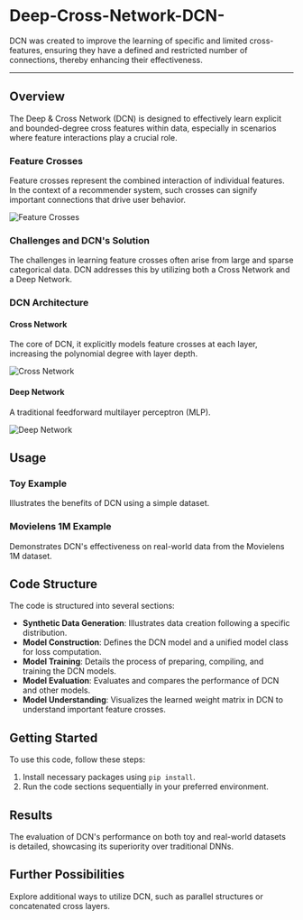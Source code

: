 # Deep-Cross-Network-DCN-
DCN was created to improve the learning of specific and limited cross-features, ensuring they have a defined and restricted number of connections, thereby enhancing their effectiveness.

---

## Overview

The Deep & Cross Network (DCN) is designed to effectively learn explicit and bounded-degree cross features within data, especially in scenarios where feature interactions play a crucial role.

### Feature Crosses

Feature crosses represent the combined interaction of individual features. In the context of a recommender system, such crosses can signify important connections that drive user behavior.

![Feature Crosses](http://drive.google.com/uc?export=view&id=1e8pYZHM1ZSwqBLYVkKDoGg0_2t2UPc2y)

### Challenges and DCN's Solution

The challenges in learning feature crosses often arise from large and sparse categorical data. DCN addresses this by utilizing both a Cross Network and a Deep Network.

### DCN Architecture

#### Cross Network
The core of DCN, it explicitly models feature crosses at each layer, increasing the polynomial degree with layer depth.

![Cross Network](http://drive.google.com/uc?export=view&id=1QvIDptMxixFNp6P4bBqMN4AYAhAIAYQZ)

#### Deep Network
A traditional feedforward multilayer perceptron (MLP).

![Deep Network](http://drive.google.com/uc?export=view&id=1WtDUCV6b-eetUnWVCAmcPh8mJFut5EUd)

## Usage

### Toy Example

Illustrates the benefits of DCN using a simple dataset.

### Movielens 1M Example

Demonstrates DCN's effectiveness on real-world data from the Movielens 1M dataset.

## Code Structure

The code is structured into several sections:

- **Synthetic Data Generation**: Illustrates data creation following a specific distribution.
- **Model Construction**: Defines the DCN model and a unified model class for loss computation.
- **Model Training**: Details the process of preparing, compiling, and training the DCN models.
- **Model Evaluation**: Evaluates and compares the performance of DCN and other models.
- **Model Understanding**: Visualizes the learned weight matrix in DCN to understand important feature crosses.

## Getting Started

To use this code, follow these steps:

1. Install necessary packages using `pip install`.
2. Run the code sections sequentially in your preferred environment.

## Results

The evaluation of DCN's performance on both toy and real-world datasets is detailed, showcasing its superiority over traditional DNNs.

## Further Possibilities

Explore additional ways to utilize DCN, such as parallel structures or concatenated cross layers.
